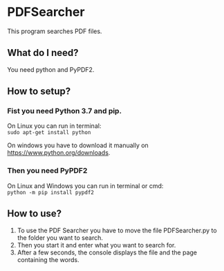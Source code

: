 # PDFSearcher
This program searches PDF files.
## What do I need?
You need python and PyPDF2.
## How to setup?
### Fist you need Python 3.7 and pip.
On Linux you can run in terminal:  
`sudo apt-get install python`

On windows you have to download it manually on https://www.python.org/downloads.
### Then you need PyPDF2
On Linux and Windows you can run in terminal or cmd:  
`python -m pip install pypdf2`
## How to use?
1. To use the PDF Searcher you have to move the file PDFSearcher.py to the folder you want to search.
2. Then you start it and enter what you want to search for.
3. After a few seconds, the console displays the file and the page containing the words.
